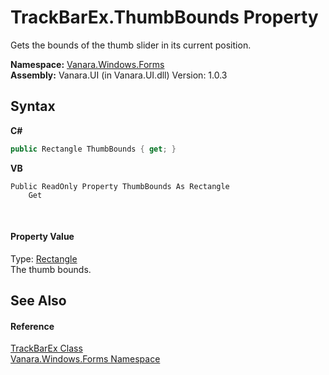 # TrackBarEx.ThumbBounds Property 
 

Gets the bounds of the thumb slider in its current position.

**Namespace:**&nbsp;<a href="c580cf52-4028-70db-28d0-f9b1abc03861">Vanara.Windows.Forms</a><br />**Assembly:**&nbsp;Vanara.UI (in Vanara.UI.dll) Version: 1.0.3

## Syntax

**C#**<br />
``` C#
public Rectangle ThumbBounds { get; }
```

**VB**<br />
``` VB
Public ReadOnly Property ThumbBounds As Rectangle
	Get
```

<br />

#### Property Value
Type: <a href="http://msdn2.microsoft.com/en-us/library/1zk39146" target="_blank">Rectangle</a><br />The thumb bounds.

## See Also


#### Reference
<a href="13f0013e-1c7e-6cb9-8787-d9ab3a2640ed">TrackBarEx Class</a><br /><a href="c580cf52-4028-70db-28d0-f9b1abc03861">Vanara.Windows.Forms Namespace</a><br />